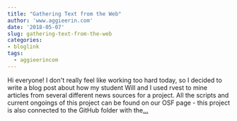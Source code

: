 ```yaml
---
title: "Gathering Text from the Web"
author: 'www.aggieerin.com'
date: '2018-05-07'
slug: gathering-text-from-the-web
categories:
- bloglink
tags:
  - aggieerincom
---
```


Hi everyone! I don't really feel like working too hard today, so I decided to write a blog post about how my student Will and I used rvest to mine articles from several different news sources for a project. All the scripts and current ongoings of this project can be found on our OSF page - this project is also connected to the GitHub folder with the[... <i class="fas fa-external-link-alt"></i>](https://doomlab.github.io/post/gathering-text-from-the-web/)

